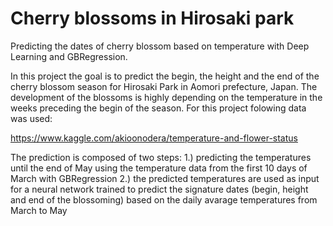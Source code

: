 # Cherry blossoms in Hirosaki park
Predicting the dates of cherry blossom based on temperature with Deep Learning and GBRegression.

In this project the goal is to predict the begin, the height and the end of the cherry blossom season for Hirosaki Park in Aomori prefecture, Japan. 
The development of the blossoms is highly depending on the temperature in the weeks preceding the begin of the season. For this project folowing data was used:

https://www.kaggle.com/akioonodera/temperature-and-flower-status

The prediction is composed of two steps:
1.) predicting the temperatures until the end of May using the temperature data from the first 10 days of March with GBRegression
2.) the predicted temperatures are used as input for a neural network trained to predict the signature dates (begin, height and end of the blossoming)
 based on the daily avarage temperatures from March to May
